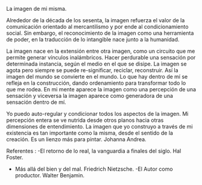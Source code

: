 
La imagen de mi misma.

Alrededor de la década de los sesenta, la imagen refuerza  el valor de  la comunicación orientado al mercantilismo y por ende al condicionamiento social. Sin embargo, el reconocimiento de la imagen como una herramienta de poder, en la traducción de lo intangible nace junto a la humanidad. 


La imagen nace en la extensión entre otra imagen, como un circuito que me permite generar vínculos inalámbricos. Hacer perdurable una sensación por determinada instancia, según el medio en el que se disipe. 
La imagen se agota pero siempre se puede re-significar, reciclar, reconstruir. Así la imagen del mundo se convierte en el mundo. Lo que hay dentro de mí se refleja  en la construcción, dando  ordenamiento para  transformar todo lo que me rodea.
En mi mente aparece la imagen como una percepción  de una sensación y  viceversa la imagen aparece como generadora de una sensación  dentro de mí.


Yo puedo auto-regular y condicionar todos los aspectos de la imagen. Mi percepción entera se ve nutrida desde otros planos hacia otras dimensiones de entendimiento. La imagen que yo construyo a través de mi existencia es tan importante como la misma, desde el sentido de la creación. Es un lienzo más para pintar. 
Johanna Andrea.


Referentes :
-El retorno de lo real, la vanguardia a finales del siglo. Hal Foster.
- Más allá del bien y del mal. Friedrich Nietzsche.
-El Autor como productor. Walter Benjamin.

